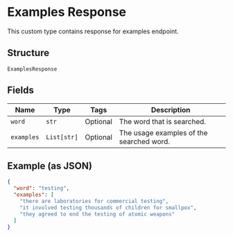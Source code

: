 
# Examples Response

This custom type contains response for examples endpoint.

## Structure

`ExamplesResponse`

## Fields

| Name | Type | Tags | Description |
|  --- | --- | --- | --- |
| `word` | `str` | Optional | The word that is searched. |
| `examples` | `List[str]` | Optional | The usage examples of the searched word. |

## Example (as JSON)

```json
{
  "word": "testing",
  "examples": [
    "there are laboratories for commercial testing",
    "it involved testing thousands of children for smallpox",
    "they agreed to end the testing of atomic weapons"
  ]
}
```


